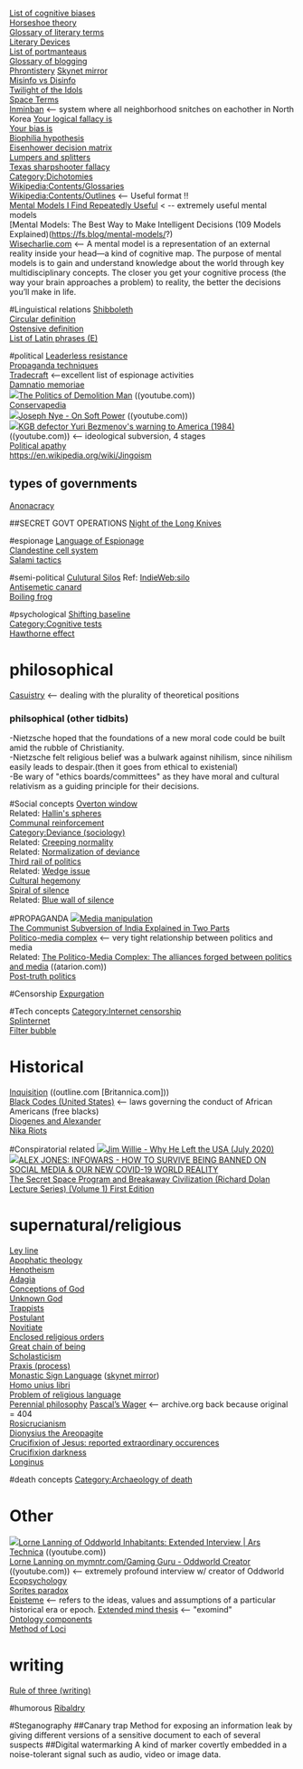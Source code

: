 [List of cognitive biases](https://en.wikipedia.org/wiki/List_of_cognitive_biases)  
[Horseshoe theory](https://en.wikipedia.org/wiki/Horseshoe_theory)  
[Glossary of literary terms](https://literaryterms.net/glossary-of-literary-terms/)  
[Literary Devices](https://literary-devices.com/)  
[List of portmanteaus](https://en.wikipedia.org/wiki/List_of_portmanteaus)  
[Glossary of blogging](https://en.wikipedia.org/wiki/Glossary_of_blogging)  
[Phrontistery](https://phrontistery.info)  [Skynet mirror](https://siasky.net/KAA6FS_-gbuWt1weey780KO72XPtKEMH69B40AtFhnxX4w/)  
[Misinfo vs Disinfo](https://www.dictionary.com/e/misinformation-vs-disinformation-get-informed-on-the-difference/)   
[Twilight of the Idols](https://en.wikipedia.org/wiki/Twilight_of_the_Idols)  
[Space Terms](http://planetfacts.org/space-terms/)  
[Inminban](https://en.wikipedia.org/wiki/Inminban)  <-- system where all neighborhood snitches on eachother in North Korea
[Your logical fallacy is](https://yourlogicalfallacyis.com/)  
[Your bias is](https://yourbias.is/)  
[Biophilia hypothesis](https://en.wikipedia.org/wiki/Biophilia_hypothesis)    
[Eisenhower decision matrix](https://duckduckgo.com/?q=eisenhower+matrix&iax=images&ia=images)  
[Lumpers and splitters](https://en.wikipedia.org/wiki/Lumpers_and_splitters)  
[Texas sharpshooter fallacy](https://en.wikipedia.org/wiki/Texas_sharpshooter_fallacy)  
[Category:Dichotomies](https://en.wikipedia.org/wiki/Category:Dichotomies)  
[Wikipedia:Contents/Glossaries](https://en.wikipedia.org/wiki/Wikipedia:Contents/Glossaries)  
[Wikipedia:Contents/Outlines](https://en.wikipedia.org/wiki/Wikipedia:Contents/Outlines)  <-- Useful format !!  
[Mental Models I Find Repeatedly Useful](https://medium.com/@yegg/mental-models-i-find-repeatedly-useful-936f1cc405d) < -- extremely useful mental models   
[Mental Models: The Best Way to Make Intelligent Decisions (109 Models Explained)(https://fs.blog/mental-models/?)  
[Wisecharlie.com](https://www.wisecharlie.com/blog)  <-- A mental model is a representation of an external reality inside your head—a kind of cognitive map. The purpose of mental models is to gain and understand knowledge about the world through key multidisciplinary concepts. The closer you get your cognitive process (the way your brain approaches a problem) to reality, the better the decisions you’ll make in life.  

#Linguistical relations
[Shibboleth](https://en.wikipedia.org/wiki/Shibboleth)  
[Circular definition](https://en.wikipedia.org/wiki/Circular_definition)  
[Ostensive definition](https://en.wikipedia.org/wiki/Ostensive_definition)  
[List of Latin phrases (E)](https://en.wikipedia.org/wiki/List_of_Latin_phrases_(E))  

#political
[Leaderless resistance](https://en.wikipedia.org/wiki/Leaderless_resistance)  
[Propaganda techniques](https://en.wikipedia.org/wiki/Propaganda_techniques)  
[Tradecraft](https://en.wikipedia.org/wiki/Tradecraft)  <--excellent list of espionage activities  
[Damnatio memoriae](https://en.wikipedia.org/wiki/Damnatio_memoriae)  
<img src="https://youtube.com/favicon.ico">[The Politics of Demolition Man](https://www.youtube.com/watch?v=DrUNIX2Iv04)  ((youtube.com))  
[Conservapedia](https://www.conservapedia.com/index.php?title=Main_Page)  
<img src="https://youtube.com/favicon.ico">[Joseph Nye - On Soft Power](https://www.youtube.com/watch?v=_58v19OtIIg) ((youtube.com))  
<img src="https://youtube.com/favicon.ico">[KGB defector Yuri Bezmenov's warning to America (1984)](https://www.youtube.com/watch?v=IQPsKvG6WMI)   ((youtube.com))  <-- ideological subversion, 4 stages  
[Political apathy](https://en.wikipedia.org/wiki/Political_apathy)  
https://en.wikipedia.org/wiki/Jingoism  

## types of governments
[Anonacracy](https://en.wikipedia.org/wiki/Anocracy)  

##SECRET GOVT OPERATIONS
[Night of the Long Knives](https://en.wikipedia.org/wiki/Night_of_the_Long_Knives)  

#espionage
[Language of Espionage](https://www.spymuseum.org/education-programs/spy-resources/language-of-espionage/)  
[Clandestine cell system](https://en.wikipedia.org/wiki/Clandestine_cell_system)  
[Salami tactics](https://en.wikipedia.org/wiki/Salami_tactics) 

#semi-political
[Culutural Silos](https://evenifiwalkalone.com/2010/08/cultural-silos/)  Ref: [IndieWeb:silo](https://indieweb.org/silo)  
[Antisemetic canard](https://en.wikipedia.org/wiki/Antisemitic_canard)  
[Boiling frog](https://en.wikipedia.org/wiki/Boiling_frog)  

#psychological
[Shifting baseline](https://en.wikipedia.org/wiki/Shifting_baseline)  
[Category:Cognitive tests](https://en.wikipedia.org/wiki/Category:Cognitive_tests)  
[Hawthorne effect](https://en.wikipedia.org/wiki/Hawthorne_effect)  

# philosophical
[Casuistry](https://en.wikipedia.org/wiki/Casuistry)  <-- dealing with the plurality of theoretical positions  

### philsophical (other tidbits)
-Nietzsche hoped that the foundations of a new moral code could be built amid the rubble of Christianity.  
-Nietzsche felt religious belief was a bulwark against nihilism, since nihilism easily leads to despair.(then it goes from ethical to existenial)    
-Be wary of "ethics boards/committees" as they have moral and cultural relativism as a guiding principle for their decisions.  

#Social concepts
[Overton window](https://en.wikipedia.org/wiki/Overton_window)  
Related: [Hallin's spheres](https://en.wikipedia.org/wiki/Hallin%27s_spheres)  
[Communal reinforcement](https://en.wikipedia.org/wiki/Communal_reinforcement)  
[Category:Deviance (sociology)](https://en.wikipedia.org/wiki/Category:Deviance_(sociology))  
Related: [Creeping normality](https://en.wikipedia.org/wiki/Creeping_normality)  
Related: [Normalization of deviance](https://en.wikipedia.org/wiki/Normalization_of_deviance)  
[Third rail of politics](https://en.wikipedia.org/wiki/Third_rail_of_politics)  
Related: [Wedge issue](https://en.wikipedia.org/wiki/Wedge_issue)  
[Cultural hegemony](https://en.wikipedia.org/wiki/Cultural_hegemony)  
[Spiral of silence](https://en.wikipedia.org/wiki/Spiral_of_silence)  
Related: [Blue wall of silence](https://en.wikipedia.org/wiki/Blue_wall_of_silence)  

#PROPAGANDA
<img src="https://youtube.com/favicon.ico">[Media manipulation](https://en.wikipedia.org/wiki/Media_manipulation)  
[The Communist Subversion of India Explained in Two Parts](https://www.youtube.com/watch?v=g-xPNVAChzg)  
[Politico-media complex](https://en.wikipedia.org/wiki/Politico-media_complex)  <--  very tight relationship between politics and media  
Related: [The Politico-Media Complex: The alliances forged between politics and media](http://www.atarion.com/uploads/the_politico_media_complex.pdf)  ((atarion.com))  
[Post-truth politics](https://en.wikipedia.org/wiki/Post-truth_politics)  

#Censorship
[Expurgation](https://en.wikipedia.org/wiki/Expurgation)  

#Tech concepts
[Category:Internet censorship](https://en.wikipedia.org/wiki/Category:Internet_censorship)  
[Splinternet](https://en.wikipedia.org/wiki/Splinternet)  
[Filter bubble](https://en.wikipedia.org/wiki/Filter_bubble)  

# Historical 
[Inquisition](https://outline.com/eSKyMc)  ((outline.com [Britannica.com]))  
[Black Codes (United States)](https://en.wikipedia.org/wiki/Black_Codes_(United_States))  <-- laws governing the conduct of African Americans (free blacks)  
[Diogenes and Alexander](https://en.wikipedia.org/wiki/Diogenes_and_Alexander)  
[Nika Riots](https://en.wikipedia.org/wiki/Nika_riots)  

#Conspiratorial related
<img src="https://youtube.com/favicon.ico">[Jim Willie - Why He Left the USA (July 2020)](https://www.youtube.com/watch?v=eW9MeGl5xOs)  
<img src="https://youtube.com/favicon.ico">[ALEX JONES: INFOWARS - HOW TO SURVIVE BEING BANNED ON SOCIAL MEDIA & OUR NEW COVID-19 WORLD REALITY](https://www.youtube.com/watch?v=vOIVslJHIZA)  
[The Secret Space Program and Breakaway Civilization (Richard Dolan Lecture Series) (Volume 1) First Edition](https://www.amazon.com/Program-Breakaway-Civilization-Richard-Lecture/dp/1537132555)  

# supernatural/religious
[Ley line](https://en.wikipedia.org/wiki/Ley_line#See_also)  
[Apophatic theology](https://en.wikipedia.org/wiki/Apophatic_theology)  
[Henotheism](https://en.wikipedia.org/wiki/Henotheism)  
[Adagia](https://en.wikipedia.org/wiki/Adagia)  
[Conceptions of God](https://en.wikipedia.org/wiki/Conceptions_of_God)  
[Unknown God](https://en.wikipedia.org/wiki/Unknown_God)  
[Trappists](https://en.wikipedia.org/wiki/Trappists)  
[Postulant](https://en.wikipedia.org/wiki/Postulant)  
[Novitiate](https://en.wikipedia.org/wiki/Novitiate)  
[Enclosed religious orders](https://en.wikipedia.org/wiki/Enclosed_religious_orders)  
[Great chain of being](https://en.wikipedia.org/wiki/Great_chain_of_being)  
[Scholasticism](https://en.wikipedia.org/wiki/Scholasticism)  
[Praxis (process)](https://en.wikipedia.org/wiki/Praxis_(process))  
[Monastic Sign Language](https://www.fisheaters.com/monastichandsigns.html)  ([skynet mirror](https://siasky.net/OAB1euyd2sLYLOUmAW4hzysuzkij8P4E9K3ZyXtblmJr1w))  
[Homo unius libri](https://en.wikipedia.org/wiki/Homo_unius_libri)  
[Problem of religious language](https://en.wikipedia.org/wiki/Problem_of_religious_language)  
[Perennial philosophy](https://en.wikipedia.org/wiki/Perennial_philosophy)
[Pascal’s Wager](https://web.archive.org/web/20190603175601/http://www.philosophyofreligion.info/theistic-proofs/pascals-wager/) <-- archive.org back because original = 404   
[Rosicrucianism](https://en.wikipedia.org/wiki/Rosicrucianism)  
[Dionysius the Areopagite](https://en.wikipedia.org/wiki/Dionysius_the_Areopagite)  
[Crucifixion of Jesus: reported extraordinary occurences](https://en.wikipedia.org/wiki/Crucifixion_of_Jesus#Reported_extraordinary_occurrences)  
[Crucifixion darkness](https://en.wikipedia.org/wiki/Crucifixion_darkness)  
[Longinus](https://en.wikipedia.org/wiki/Longinus)  

#death concepts
[Category:Archaeology of death](https://en.wikipedia.org/wiki/Category:Archaeology_of_death)  

# Other
<img src="https://youtube.com/favicon.ico">[Lorne Lanning of Oddworld Inhabitants: Extended Interview | Ars Technica](https://www.youtube.com/watch?v=BNgPNeCVo30)  ((youtube.com))  
[Lorne Lanning on mymntr.com/Gaming Guru - Oddworld Creator](https://www.youtube.com/watch?v=00q71VOOu2s) ((youtube.com))   <-- extremely profound interview w/ creator of Oddworld  
[Ecopsychology](https://en.wikipedia.org/wiki/Ecopsychology)  
[Sorites paradox](https://en.wikipedia.org/wiki/Sorites_paradox)  
[Episteme](https://en.wikipedia.org/wiki/Episteme)  <-- refers to the ideas, values and assumptions of a particular historical era or epoch.
[Extended mind thesis](https://en.wikipedia.org/wiki/Extended_mind_thesis)  <-- "exomind"  
[Ontology components](https://en.wikipedia.org/wiki/Ontology_components)  
[Method of Loci](https://en.m.wikipedia.org/wiki/Method_of_loci)  

# writing
[Rule of three (writing)](https://en.wikipedia.org/wiki/Rule_of_three_(writing))  

#humorous
[Ribaldry](https://en.wikipedia.org/wiki/Ribaldry)  

#Steganography
##Canary trap
Method for exposing an information leak by giving different versions of a sensitive document to each of several suspects
##Digital watermarking
A kind of marker covertly embedded in a noise-tolerant signal such as audio, video or image data. 